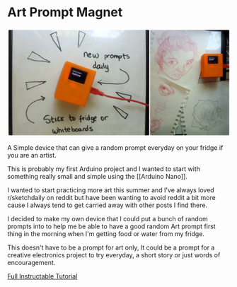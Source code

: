 # Art Prompt Magnet

![Main](Images/Main.png)

A Simple device that can give a random prompt everyday on your fridge if you are an artist.

This is probably my first Arduino project and I wanted to start with something really small and simple using the [[Arduino Nano]].

I wanted to start practicing more art this summer and I've always loved r/sketchdaily on reddit but have been wanting to avoid reddit a bit more cause I always tend to get carried away with other posts I find there.

I decided to make my own device that I could put a bunch of random prompts into to help me be able to have a good random Art prompt first thing in the morning when I'm getting food or water from my fridge.

This doesn't have to be a prompt for art only, It could be a prompt for a creative electronics project to try everyday, a short story or just words of encouragement.

[Full Instructable Tutorial](https://www.instructables.com/Art-Prompt-Magnet)
